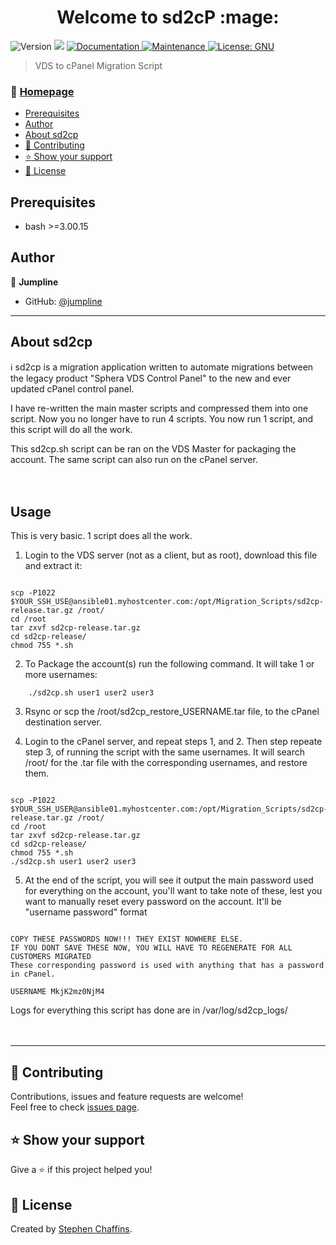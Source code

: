 <h1 align="center">Welcome to sd2cP :mage: </h1>
<p>
  <img alt="Version" src="https://img.shields.io/badge/version-2.0-blue.svg?cacheSeconds=2592000" />
  <img src="https://img.shields.io/badge/bash-%3E%3D3.00.20-blue.svg" />
  <a href="https://github.com/jumpline/sd2cp#readme" target="_blank">
    <img alt="Documentation" src="https://img.shields.io/badge/documentation-yes-brightgreen.svg" />
  </a>
  <a href="https://github.com/jumpline/sd2cp/graphs/commit-activity" target="_blank">
    <img alt="Maintenance" src="https://img.shields.io/badge/Maintained%3F-yes-green.svg" />
  </a>
  <a href="https://github.com/jumpline/sd2cp/blob/master/LICENSE" target="_blank">
    <img alt="License: GNU" src="https://img.shields.io/github/license/jumpline/sd2cp" />
  </a>
</p>

> VDS to cPanel Migration Script

### :house_with_garden: [Homepage](https://github.com/jumpline/sd2cp)

<!-- TOC START min:1 max:3 link:true asterisk:true update:true -->
  * [Prerequisites](#prerequisites)
  * [Author](#author)
  * [About sd2cp](#about-sd2cp)
  * [:handshake: Contributing](#handshake-contributing)
  * [:star: Show your support](#show-your-support)
  * [:pencil:	 License](#pencil-license)
<!-- TOC END -->



## Prerequisites

- bash >=3.00.15

## Author

:bust_in_silhouette: **Jumpline**

* GitHub: [@jumpline](https://github.com/jumpline)

***

## About sd2cp

:information_source: sd2cp is a migration application written to automate migrations between the legacy product "Sphera VDS Control Panel" to the new and ever updated cPanel control panel.

I have re-written the main master scripts and compressed them into one script. Now you no longer have to run 4 scripts. You now run 1 script, and this script will do all the work.

This sd2cp.sh script can be ran on the VDS Master for packaging the account. The same script can also run on the cPanel server.
<br /><br /><br />

## Usage

This is very basic. 1 script does all the work.


1. Login to the VDS server (not as a client, but as root), download this file and extract it:
```
    
scp -P1022 $YOUR_SSH_USE@ansible01.myhostcenter.com:/opt/Migration_Scripts/sd2cp-release.tar.gz /root/
cd /root
tar zxvf sd2cp-release.tar.gz
cd sd2cp-release/
chmod 755 *.sh

```
2. To Package the account(s) run the following command. It will take 1 or more usernames:
```
    ./sd2cp.sh user1 user2 user3
```
3. Rsync or scp the /root/sd2cp_restore_USERNAME.tar file, to the cPanel destination server.

4. Login to the cPanel server, and repeat steps 1, and 2. Then step repeate step 3, of running the script with the same usernames. It will search /root/ for the .tar file with the corresponding usernames, and restore them.
```
    
scp -P1022 $YOUR_SSH_USER@ansible01.myhostcenter.com:/opt/Migration_Scripts/sd2cp-release.tar.gz /root/
cd /root
tar zxvf sd2cp-release.tar.gz
cd sd2cp-release/
chmod 755 *.sh
./sd2cp.sh user1 user2 user3

```
5. At the end of the script, you will see it output the main password used for everything on the account, you'll want to take note of these, lest you want to manually reset every password on the account. It'll be "username password" format
```

COPY THESE PASSWORDS NOW!!! THEY EXIST NOWHERE ELSE. 
IF YOU DONT SAVE THESE NOW, YOU WILL HAVE TO REGENERATE FOR ALL CUSTOMERS MIGRATED 
These corresponding password is used with anything that has a password in cPanel. 

USERNAME MkjK2mz0NjM4

```
Logs for everything this script has done are in /var/log/sd2cp_logs/
<br /><br /><br />



***
## :handshake: Contributing

Contributions, issues and feature requests are welcome!<br />Feel free to check [issues page](https://github.com/jumpline/sd2cp/issues).

## :star: Show your support

Give a ⭐️ if this project helped you!

## :pencil:	 License

Created by [Stephen Chaffins](https://github.com/jumpline).<br />
<!-- This project is [MIT](https://github.com/jumpline/sd2cp/blob/master/LICENSE) licensed. -->

